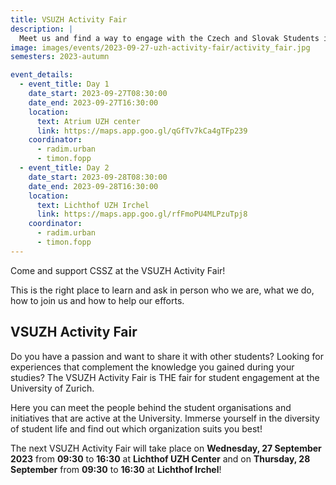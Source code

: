 ```yaml
---
title: VSUZH Activity Fair
description: |
  Meet us and find a way to engage with the Czech and Slovak Students in Zurich!
image: images/events/2023-09-27-uzh-activity-fair/activity_fair.jpg
semesters: 2023-autumn

event_details:
  - event_title: Day 1
    date_start: 2023-09-27T08:30:00
    date_end: 2023-09-27T16:30:00
    location:
      text: Atrium UZH center
      link: https://maps.app.goo.gl/qGfTv7kCa4gTFp239
    coordinator:
      - radim.urban
      - timon.fopp
  - event_title: Day 2
    date_start: 2023-09-28T08:30:00
    date_end: 2023-09-28T16:30:00
    location:
      text: Lichthof UZH Irchel
      link: https://maps.app.goo.gl/rfFmoPU4MLPzuTpj8
    coordinator:
      - radim.urban
      - timon.fopp
---
```


Come and support CSSZ at the VSUZH Activity Fair!

This is the right place to learn and ask in person who we are, what we do, how to join us and how to help our efforts.

## VSUZH Activity Fair

Do you have a passion and want to share it with other students? Looking for experiences that complement the knowledge you gained during your studies? The VSUZH Activity Fair is THE fair for student engagement at the University of Zurich.

Here you can meet the people behind the student organisations and initiatives that are active at the University. Immerse yourself in the diversity of student life and find out which organization suits you best!

The next VSUZH Activity Fair will take place on **Wednesday, 27 September 2023** from **09:30** to **16:30** at **Lichthof UZH Center** and on **Thursday, 28 September** from **09:30** to **16:30** at **Lichthof Irchel**!
